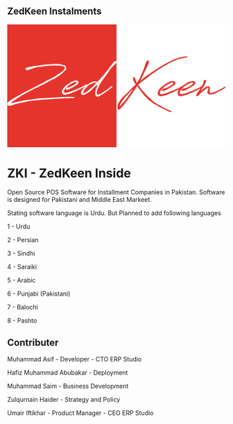 ## ZedKeen Instalments

![Image](https://raw.githubusercontent.com/erpstudio/zki/documentation/docs/images/zk_logo.jpg)

# ZKI - ZedKeen Inside

Open Source POS Software for Installment Companies in Pakistan. Software is designed for Pakistani and Middle East Markeet. 

Stating software language is Urdu. But Planned to add following languages

1 - Urdu

2 - Persian

3 - Sindhi

4 - Saraiki

5 - Arabic

6 - Punjabi (Pakistani)

7 - Balochi

8 - Pashto 

## Contributer

Muhammad Asif - Developer - CTO  ERP Studio

Hafiz Muhammad Abubakar - Deployment

Muhammad Saim - Business Development

Zulqurnain Haider - Strategy and Policy

Umair Iftikhar - Product Manager - CEO  ERP Studio
